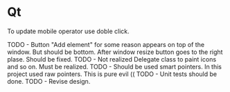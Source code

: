 # Qt

To update mobile operator use doble click.

TODO - Button "Add element" for some reason appears on top of the window. But should be bottom. After window resize button goes to the right plase. Should be fixed.
TODO - Not realized Delegate class to paint icons and so on. Must be realized.
TODO - Should be used smart pointers. In this project used raw pointers. This is pure evil ((
TODO - Unit tests should be done.
TODO - Revise design.

